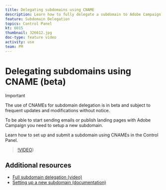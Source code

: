 ```yaml
---
title: Delegating subdomains using CNAME
description: Learn how to fully delegate a subdomain to Adobe Campaign.
feature: Subdomain Delegation
topics: Control Panel
kt: 6015
thumbnail: 326612.jpg
doc-type: feature video
activity: use
team: PM
---
```


# Delegating subdomains using CNAME (beta)

>[!IMPORTANT]
>
> The use of CNAMEs for subdomain delegation is in beta and subject to frequent updates and modifications without notice.

To be able to start sending emails or publish landing pages with Adobe Campaign you need to setup a new subdomain.

Learn how to set up and submit a subdomain using CNAMEs in the Control Panel.

>[!VIDEO](https://video.tv.adobe.com/v/326612?quality=12))

## Additional resources

* [Full subdomain delegation (video)](/help/control-panel-tutorials/subdomains-and-certificates/subdomain-delegation.md)
* [Setting up a new subdomain (documentation)](https://docs.adobe.com/content/help/en/control-panel/using/subdomains-and-certificates/setting-up-new-subdomain.html)
